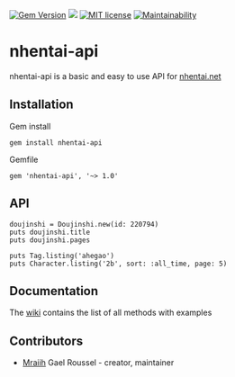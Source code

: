 [![Gem Version](https://badge.fury.io/rb/nhentai-api.png)](https://badge.fury.io/rb/nhentai-api)
![](https://ruby-gem-downloads-badge.herokuapp.com/nhentai-api?type=total&color=red&style=flat)
[![MIT license](https://img.shields.io/badge/License-MIT-blue.svg)](https://lbesson.mit-license.org/)
[![Maintainability](https://api.codeclimate.com/v1/badges/02e6104284d2f96e502c/maintainability)](https://codeclimate.com/github/Mraiih/nhentai-api/maintainability)

# nhentai-api

nhentai-api is a basic and easy to use API for [nhentai.net](https://nhentai.net)

## Installation

Gem install
```
gem install nhentai-api
```

Gemfile
```
gem 'nhentai-api', '~> 1.0'
```

## API
```
doujinshi = Doujinshi.new(id: 220794)
puts doujinshi.title
puts doujinshi.pages

puts Tag.listing('ahegao')
puts Character.listing('2b', sort: :all_time, page: 5)
```

## Documentation
The [wiki](https://github.com/Mraiih/nhentai-api/wiki/Documentation) contains the list of all methods with examples

## Contributors

- [Mraiih](https://github.com/Mraiih) Gael Roussel - creator, maintainer
